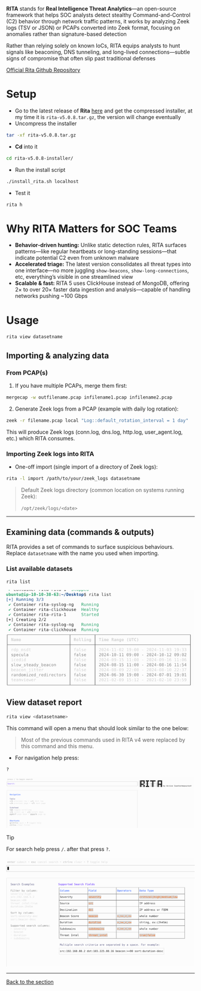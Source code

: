 **RITA** stands for **Real Intelligence Threat Analytics**—an open-source framework that helps SOC analysts detect stealthy Command-and-Control (C2) behavior through network traffic patterns, it works by analyzing Zeek logs (TSV or JSON) or PCAPs converted into Zeek format, focusing on anomalies rather than signature-based detection

Rather than relying solely on known IoCs, RITA equips analysts to hunt signals like beaconing, DNS tunneling, and long-lived connections—subtle signs of compromise that often slip past traditional defenses

[Official Rita Github Repository](https://github.com/activecm/rita)

# Setup
- Go to the latest release of **Rita** [here](https://github.com/activecm/rita/releases) and get the compressed installer, at my time it is ``rita-v5.0.8.tar.gz``, the version will change eventually
- Uncompress the installer
```bash
tar -xf rita-v5.0.8.tar.gz
```
- **Cd** into it
```bash
cd rita-v5.0.8-installer/
```
- Run the install script
```bash
./install_rita.sh localhost
```
- Test it
```bash
rita h
```

# Why RITA Matters for SOC Teams
- **Behavior‑driven hunting:** Unlike static detection rules, RITA surfaces patterns—like regular heartbeats or long-standing sessions—that indicate potential C2 even from unknown malware
- **Accelerated triage:** The latest version consolidates all threat types into one interface—no more juggling ``show-beacons``, ``show-long-connections``, etc, everything’s visible in one streamlined view
- **Scalable & fast:** RITA 5 uses ClickHouse instead of MongoDB, offering 2× to over 20× faster data ingestion and analysis—capable of handling networks pushing ~100 Gbps

# Usage

```bash
rita view datasetname
```


## Importing & analyzing data

### From PCAP(s)

1. If you have multiple PCAPs, merge them first:

```bash
mergecap -w outfilename.pcap infilename1.pcap infilename2.pcap
```

2. Generate Zeek logs from a PCAP (example with daily log rotation):

```bash
zeek -r filename.pcap local "Log::default_rotation_interval = 1 day"
```

This will produce Zeek logs (conn.log, dns.log, http.log, user\_agent.log, etc.) which RITA consumes.

### Importing Zeek logs into RITA

- One-off import (single import of a directory of Zeek logs):

```bash
rita -l import /path/to/your/zeek_logs datasetname
```




> Default Zeek logs directory (common location on systems running Zeek):
>
> `/opt/zeek/logs/<date>`

---

## Examining data (commands & outputs)

RITA provides a set of commands to surface suspicious behaviours. Replace `datasetname` with the name you used when importing.

### List available datasets

```bash
rita list
```

![](./attachments/rita_list.png)


## View  dataset report

```bash
rita view <datasetname>
```
This command will open a menu that should look similar to the one below:

[](./attachments/rita_view.png)

>Most of the previous commands used in RITA v4 were replaced by this command and this menu.

- For navigation help press:

```
?
```

![](./attachments/rita_help.png)

>[!TIP]
>
> For search help press `/`. after that press `?`.

![](./attachments/rita_search_help.png)

---
[Back to the section](/courseFiles/Section_05-networkingAndTelemetry/networkingAndTelemetry.md)

